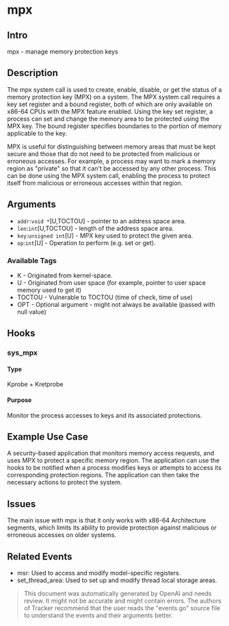 
# mpx

## Intro
mpx - manage memory protection keys

## Description
The mpx system call is used to create, enable, disable, or get the status of a
memory protection key (MPX) on a system. The MPX system call requires a key set
register and a bound register, both of which are only available on x86-64 CPUs
with the MPX feature enabled. Using the key set register, a process can set and
change the memory area to be protected using the MPX key. The bound register
specifies boundaries to the portion of memory applicable to the key.

MPX is useful for distinguishing between memory areas that must be kept secure
and those that do not need to be protected from malicious or erroneous accesses.
For example, a process may want to mark a memory region as "private" so that
it can't be accessed by any other process. This can be done using the MPX
system call, enabling the process to protect itself from malicious or
erroneous accesses within that region.

## Arguments
* `addr`:`void *`[U,TOCTOU] - pointer to an address space area.
* `len`:`int`[U,TOCTOU] - length of the address space area.
* `key`:`unsigned int`[U] - MPX key used to protect the given area.
* `op`:`int`[U] - Operation to perform (e.g. set or get).

### Available Tags
* K - Originated from kernel-space.
* U - Originated from user space (for example, pointer to user space memory used to get it)
* TOCTOU - Vulnerable to TOCTOU (time of check, time of use)
* OPT - Optional argument - might not always be available (passed with null value)

## Hooks
### sys_mpx
#### Type
Kprobe + Kretprobe
#### Purpose
Monitor the process accesses to keys and its associated protections.

## Example Use Case
A security-based application that monitors memory access requests, and uses MPX
to protect a specific memory region. The application can use the hooks to be
notified when a process modifies keys or attempts to access its corresponding
protection regions. The application can then take the necessary actions to
protect the system.

## Issues
The main issue with mpx is that it only works with x86-64 Architecture segments,
which limits its ability to provide protection against malicious or erroneous
accesses on older systems.

## Related Events
* msr: Used to access and modify model-specific registers.
* set_thread_area: Used to set up and modify thread local storage areas.

> This document was automatically generated by OpenAI and needs review. It might
> not be accurate and might contain errors. The authors of Tracker recommend that
> the user reads the "events.go" source file to understand the events and their
> arguments better.
